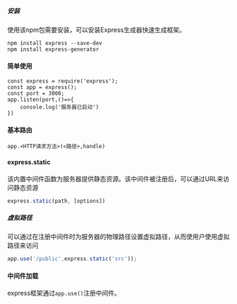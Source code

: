 ##### 安装
使用该npm包需要安装，可以安装Express生成器快速生成框架。
```npm
npm install express --save-dev
npm install express-generator
```
#### 简单使用
```
const express = require('express');
const app = express();
const port = 3000;
app.listen(port,()=>{
	console.log('服务器已启动')
})
```
#### 基本路由
`app.<HTTP请求方法>(<路径>,handle)`
#### express.static
该内置中间件函数为服务器提供静态资源。该中间件被注册后，可以通过URL来访问静态资源
```js
express.static(path, [options])
```
##### 虚拟路径
可以通过在注册中间件时为服务器的物理路径设置虚拟路径，从而使用户使用虚拟路径来访问
```js
app.use('/public',express.static('src'));
```
#### 中间件加载
express框架通过`app.use()`注册中间件。